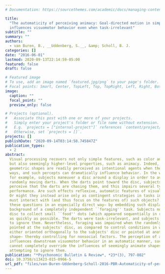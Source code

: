 ```yaml
---
# Documentation: https://sourcethemes.com/academic/docs/managing-content/

title:
  "The automaticity of perceiving animacy: Goal-directed motion in simple shapes
  influences visuomotor behavior even when task-irrelevant"
subtitle: ""
summary: ""
authors:
  - van Buren, B., __Uddenberg, S.__, &amp; Scholl, B. J.
categories: []
date: "2016-06-01"
lastmod: 2020-09-13T22:14:59-05:00
featured: false
draft: false

# Featured image
# To use, add an image named `featured.jpg/png` to your page's folder.
# Focal points: Smart, Center, TopLeft, Top, TopRight, Left, Right, BottomLeft, Bottom, BottomRight.
image:
  caption: ""
  focal_point: ""
  preview_only: false

# Projects (optional).
#   Associate this post with one or more of your projects.
#   Simply enter your project's folder or file name without extension.
#   E.g. `projects = ["internal-project"]` references `content/project/deep-learning/index.md`.
#   Otherwise, set `projects = []`.
projects: []
publishDate: "2020-09-14T03:14:58.745847Z"
publication_types:
  - 2
abstract:
  Visual processing recovers not only simple features, such as color and shape,
  but also seemingly higher-level properties, such as animacy. Indeed, even abstract
  geometric shapes are readily perceived as intentional agents when they move in certain
  ways, and such percepts can dramatically influence behavior. In the wolfpack effect,
  for example, subjects maneuver a disc around a display in order to avoid several
  randomly moving darts. When the darts point toward the disc, subjects (falsely)
  perceive that the darts are chasing them, and this impairs several types of visuomotor
  performance. Are such effects reflexive, automatic features of visual processing?
  Or might they instead arise only as contingent strategies in tasks in which subjects
  must interact with (and thus focus on the features of) such objects? We explored
  these questions in an especially direct way— by embedding such displays into the
  background of a completely independent ``foraging'' task. Subjects now moved their
  disc to collect small ``food'' dots (which appeared sequentially in random locations)
  as quickly as possible. The darts were task-irrelevant, and subjects were encouraged
  to ignore them. Nevertheless, foraging was impaired when the randomly moving darts
  pointed at the subjects' disc, as compared to control conditions in which they were
  either oriented orthogonally to the subjects' disc or pointed at another moving
  shape— thereby controlling for nonsocial factors. The perception of animacy thus
  influences downstream visuomotor behavior in an automatic manner, such that subjects
  cannot completely override the influences of seemingly animate shapes even while
  attempting to ignore them.
publication: "*Psychonomic Bulletin & Review*, *23*(3), 797-802"
doi: 10.3758/s13423-015-0966-5
url_pdf: "files/van-Buren-Uddenberg-Scholl-2016-PBR-Automaticity-of-perceiving-animacy.pdf"
---
```

